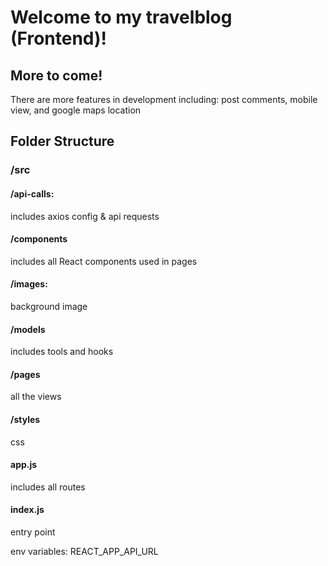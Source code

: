 # Welcome to my travelblog (Frontend)!

## More to come!
There are more features in development including:
post comments, mobile view, and google maps location


## Folder Structure

### /src
####    /api-calls: 
includes axios config & api requests
####    /components
includes all React components used in pages
####    /images:
background image
####    /models
includes tools and hooks
####    /pages
all the views
####    /styles
css

#### app.js 
includes all routes
#### index.js
entry point

env variables: 
REACT_APP_API_URL
